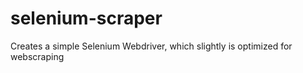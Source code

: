 # selenium-scraper
Creates a simple Selenium Webdriver, which slightly is optimized for webscraping
